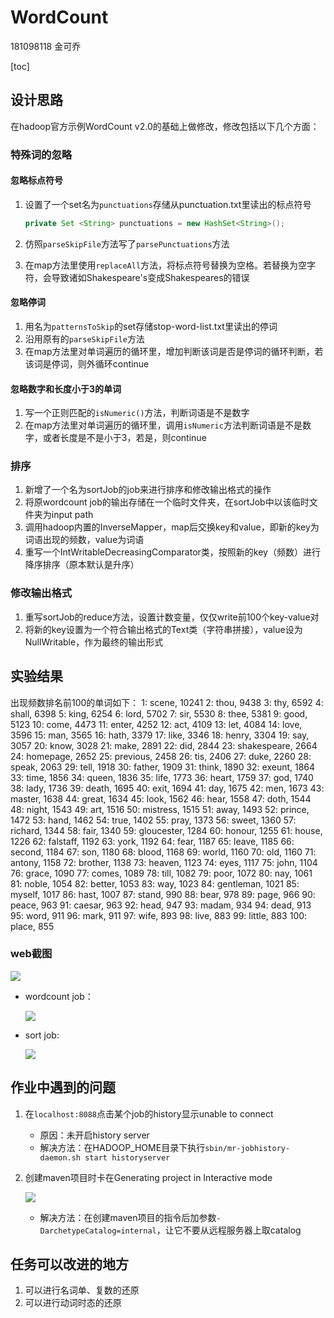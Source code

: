 # WordCount

181098118 金可乔

[toc]
## 设计思路
在hadoop官方示例WordCount v2.0的基础上做修改，修改包括以下几个方面：
### 特殊词的忽略
#### 忽略标点符号

1. 设置了一个set名为`punctuations`存储从punctuation.txt里读出的标点符号

	```java
	private Set <String> punctuations = new HashSet<String>();
	```

2. 仿照`parseSkipFile`方法写了`parsePunctuations`方法
3. 在map方法里使用`replaceAll`方法，将标点符号替换为空格。若替换为空字符，会导致诸如Shakespeare's变成Shakespeares的错误

#### 忽略停词

1.  用名为`patternsToSkip`的set存储stop-word-list.txt里读出的停词
2. 沿用原有的`parseSkipFile`方法
3. 在map方法里对单词遍历的循环里，增加判断该词是否是停词的循环判断，若该词是停词，则外循环continue

#### 忽略数字和长度小于3的单词

1. 写一个正则匹配的`isNumeric()`方法，判断词语是不是数字
2. 在map方法里对单词遍历的循环里，调用`isNumeric`方法判断词语是不是数字，或者长度是不是小于3，若是，则continue

### 排序

1. 新增了一个名为sortJob的job来进行排序和修改输出格式的操作
2. 将原wordcount job的输出存储在一个临时文件夹，在sortJob中以该临时文件夹为input path
3. 调用hadoop内置的InverseMapper，map后交换key和value，即新的key为词语出现的频数，value为词语
4. 重写一个IntWritableDecreasingComparator类，按照新的key（频数）进行降序排序（原本默认是升序）

### 修改输出格式

1. 重写sortJob的reduce方法，设置计数变量，仅仅write前100个key-value对
2. 将新的key设置为一个符合输出格式的Text类（字符串拼接），value设为NullWritable，作为最终的输出形式

## 实验结果
出现频数排名前100的单词如下：
1: scene, 10241
2: thou, 9438
3: thy, 6592
4: shall, 6398
5: king, 6254
6: lord, 5702
7: sir, 5530
8: thee, 5381
9: good, 5123
10: come, 4473
11: enter, 4252
12: act, 4109
13: let, 4084
14: love, 3596
15: man, 3565
16: hath, 3379
17: like, 3346
18: henry, 3304
19: say, 3057
20: know, 3028
21: make, 2891
22: did, 2844
23: shakespeare, 2664
24: homepage, 2652
25: previous, 2458
26: tis, 2406
27: duke, 2260
28: speak, 2063
29: tell, 1918
30: father, 1909
31: think, 1890
32: exeunt, 1864
33: time, 1856
34: queen, 1836
35: life, 1773
36: heart, 1759
37: god, 1740
38: lady, 1736
39: death, 1695
40: exit, 1694
41: day, 1675
42: men, 1673
43: master, 1638
44: great, 1634
45: look, 1562
46: hear, 1558
47: doth, 1544
48: night, 1543
49: art, 1516
50: mistress, 1515
51: away, 1493
52: prince, 1472
53: hand, 1462
54: true, 1402
55: pray, 1373
56: sweet, 1360
57: richard, 1344
58: fair, 1340
59: gloucester, 1284
60: honour, 1255
61: house, 1226
62: falstaff, 1192
63: york, 1192
64: fear, 1187
65: leave, 1185
66: second, 1184
67: son, 1180
68: blood, 1168
69: world, 1160
70: old, 1160
71: antony, 1158
72: brother, 1138
73: heaven, 1123
74: eyes, 1117
75: john, 1104
76: grace, 1090
77: comes, 1089
78: till, 1082
79: poor, 1072
80: nay, 1061
81: noble, 1054
82: better, 1053
83: way, 1023
84: gentleman, 1021
85: myself, 1017
86: hast, 1007
87: stand, 990
88: bear, 978
89: page, 966
90: peace, 963
91: caesar, 963
92: head, 947
93: madam, 934
94: dead, 913
95: word, 911
96: mark, 911
97: wife, 893
98: live, 883
99: little, 883
100: place, 855

### web截图

![](https://finclaw.oss-cn-shenzhen.aliyuncs.com/img/pic3.png)

* wordcount job：

  ![](https://finclaw.oss-cn-shenzhen.aliyuncs.com/img/pic2.png)

* sort job:

  ![](https://finclaw.oss-cn-shenzhen.aliyuncs.com/img/pic1.png)

## 作业中遇到的问题

1. 在`localhost:8088`点击某个job的history显示unable to connect

   * 原因：未开启history server
   * 解决方法：在HADOOP_HOME目录下执行`sbin/mr-jobhistory-daemon.sh start historyserver`

2. 创建maven项目时卡在Generating project in Interactive mode

   ![](https://finclaw.oss-cn-shenzhen.aliyuncs.com/img/pic4.png)

   * 解决方法：在创建maven项目的指令后加参数`-DarchetypeCatalog=internal`，让它不要从远程服务器上取catalog

## 任务可以改进的地方

1. 可以进行名词单、复数的还原
2. 可以进行动词时态的还原

